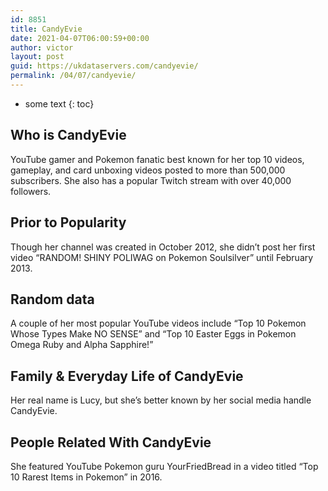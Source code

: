 ```yaml
---
id: 8851
title: CandyEvie
date: 2021-04-07T06:00:59+00:00
author: victor
layout: post
guid: https://ukdataservers.com/candyevie/
permalink: /04/07/candyevie/
---
```


* some text
{: toc}


## Who is CandyEvie



YouTube gamer and Pokemon fanatic best known for her top 10 videos, gameplay, and card unboxing videos posted to more than 500,000 subscribers. She also has a popular Twitch stream with over 40,000 followers.

                
                
                
## Prior to Popularity



Though her channel was created in October 2012, she didn&#8217;t post her first video &#8220;RANDOM! SHINY POLIWAG on Pokemon Soulsilver&#8221; until February 2013.

                
                
                
## Random data



A couple of her most popular YouTube videos include &#8220;Top 10 Pokemon Whose Types Make NO SENSE&#8221; and &#8220;Top 10 Easter Eggs in Pokemon Omega Ruby and Alpha Sapphire!&#8221;

                
                
                
## Family & Everyday Life of CandyEvie



Her real name is Lucy, but she&#8217;s better known by her social media handle CandyEvie.

                
                
                
## People Related With CandyEvie



She featured YouTube Pokemon guru YourFriedBread in a video titled &#8220;Top 10 Rarest Items in Pokemon&#8221; in 2016.

                
              
            
          
          
          